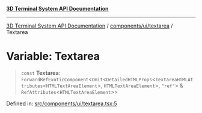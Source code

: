 [**3D Terminal System API Documentation**](../../../../README.md)

***

[3D Terminal System API Documentation](../../../../README.md) / [components/ui/textarea](../README.md) / Textarea

# Variable: Textarea

> `const` **Textarea**: `ForwardRefExoticComponent`\<`Omit`\<`DetailedHTMLProps`\<`TextareaHTMLAttributes`\<`HTMLTextAreaElement`\>, `HTMLTextAreaElement`\>, `"ref"`\> & `RefAttributes`\<`HTMLTextAreaElement`\>\>

Defined in: [src/components/ui/textarea.tsx:5](https://github.com/Dicommunitas/ThreeJS_Terminal_3D/blob/6861c3fedb296b50971bbc544df59a09f35d0238/src/components/ui/textarea.tsx#L5)
